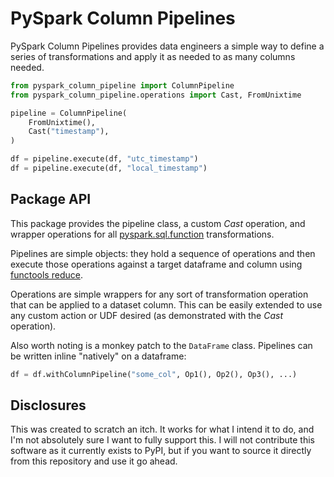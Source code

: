 # PySpark Column Pipelines

PySpark Column Pipelines provides data engineers a simple way to define a series
of transformations and apply it as needed to as many columns needed.

```python
from pyspark_column_pipeline import ColumnPipeline
from pyspark_column_pipeline.operations import Cast, FromUnixtime

pipeline = ColumnPipeline(
    FromUnixtime(),
    Cast("timestamp"),
)

df = pipeline.execute(df, "utc_timestamp")
df = pipeline.execute(df, "local_timestamp")
```

## Package API

This package provides the pipeline class, a custom _Cast_ operation, and wrapper
operations for all
[pyspark.sql.function](https://github.com/apache/spark/blob/master/python/pyspark/sql/functions.py)
transformations.

Pipelines are simple objects: they hold a sequence of operations and then execute those
operations against a target dataframe and column using
[functools reduce](https://docs.python.org/3/library/functools.html#functools.reduce).

Operations are simple wrappers for any sort of transformation operation that can be
applied to a dataset column. This can be easily extended to use any custom action or
UDF desired (as demonstrated with the _Cast_ operation).

Also worth noting is a monkey patch to the `DataFrame` class. Pipelines can be written
inline "natively" on a dataframe:

```python
df = df.withColumnPipeline("some_col", Op1(), Op2(), Op3(), ...)
```

## Disclosures

This was created to scratch an itch. It works for what I intend it to do, and I'm not
absolutely sure I want to fully support this. I will not contribute this software as it
currently exists to PyPI, but if you want to source it directly from this repository
and use it go ahead.
